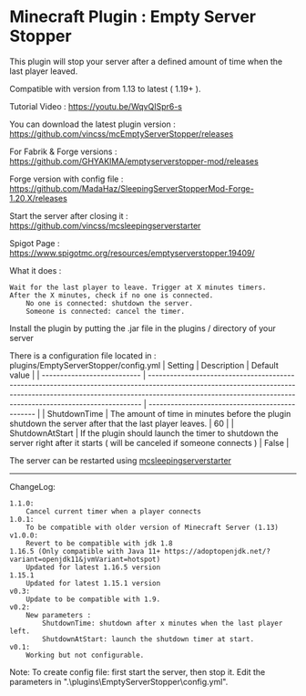 # Minecraft Plugin : Empty Server Stopper
This plugin will stop your server after a defined amount of time when the last player leaved.

Compatible with version from 1.13 to latest ( 1.19+ ).

Tutorial Video :
https://youtu.be/WqvQISpr6-s

You can download the latest plugin version :
https://github.com/vincss/mcEmptyServerStopper/releases

For Fabrik & Forge versions :
https://github.com/GHYAKIMA/emptyserverstopper-mod/releases

Forge version with config file :
https://github.com/MadaHaz/SleepingServerStopperMod-Forge-1.20.X/releases

Start the server after closing it :
https://github.com/vincss/mcsleepingserverstarter

Spigot Page : 
https://www.spigotmc.org/resources/emptyserverstopper.19409/ 


What it does :

    Wait for the last player to leave. Trigger at X minutes timers.
    After the X minutes, check if no one is connected.
        No one is connected: shutdown the server.
        Someone is connected: cancel the timer.

Install the plugin by putting the .jar file in the plugins / directory of your server

There is a configuration file located in : plugins/EmptyServerStopper/config.yml
| Setting                     | Description                                                                                                                                                                                                                              | Default value                                   |
| --------------------------- | ---------------------------------------------------------------------------------------------------------------------------------------------------------------------------------------------------------------------------------------- | ----------------------------------------------- |
| ShutdownTime                | The amount of time in minutes before the plugin shutdown the server after that the last player leaves.                                                                                                          | 60  |
| ShutdownAtStart                | If the plugin should launch the timer to shutdown the server right after it starts ( will be canceled if someone connects )                                                                                                           | False  |


The server can be restarted using [mcsleepingserverstarter](https://github.com/vincss/mcsleepingserverstarter)

-----------------

ChangeLog:

    1.1.0:
        Cancel current timer when a player connects
    1.0.1:
        To be compatible with older version of Minecraft Server (1.13)
    v1.0.0:
        Revert to be compatible with jdk 1.8    
    1.16.5 (Only compatible with Java 11+ https://adoptopenjdk.net/?variant=openjdk11&jvmVariant=hotspot)
        Updated for latest 1.16.5 version
    1.15.1
        Updated for latest 1.15.1 version
    v0.3:
        Update to be compatible with 1.9.
    v0.2:
        New parameters :
            ShutdownTime: shutdown after x minutes when the last player left.
            ShutdownAtStart: launch the shutdown timer at start.
    v0.1:
        Working but not configurable.

Note: To create config file: first start the server, then stop it. Edit the parameters in ".\plugins\EmptyServerStopper\config.yml".
